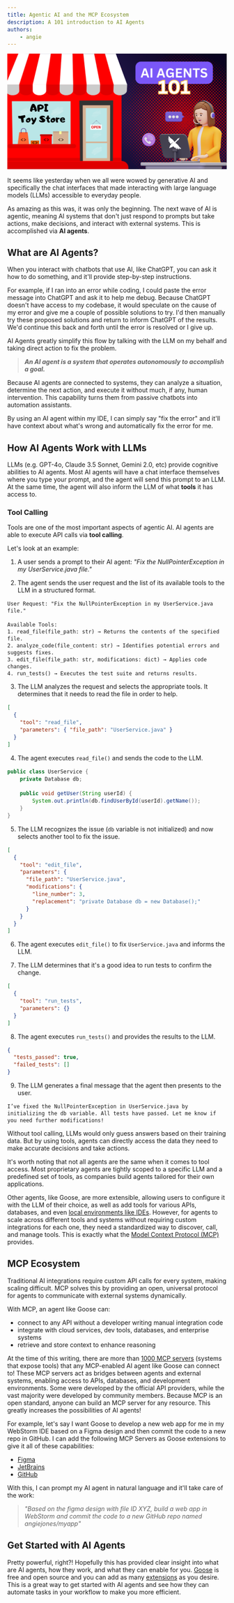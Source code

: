 ```yaml
---
title: Agentic AI and the MCP Ecosystem
description: A 101 introduction to AI Agents
authors: 
    - angie
---
```


![blog banner](agentic-ai-with-mcp.png)

It seems like yesterday when we all were wowed by generative AI and specifically the chat interfaces that made interacting with large language models (LLMs) accessible to everyday people.

As amazing as this was, it was only the beginning. The next wave of AI is agentic, meaning AI systems that don't just respond to prompts but take actions, make decisions, and interact with external systems. This is accomplished via **AI agents**.

<!--truncate-->

## What are AI Agents?

When you interact with chatbots that use AI, like ChatGPT, you can ask it how to do something, and it'll provide step-by-step instructions.

For example, if I ran into an error while coding, I could paste the error message into ChatGPT and ask it to help me debug. Because ChatGPT doesn't have access to my codebase, it would speculate on the cause of my error and give me a couple of possible solutions to try. I'd then manually try these proposed solutions and return to inform ChatGPT of the results. We'd continue this back and forth until the error is resolved or I give up.

AI Agents greatly simplify this flow by talking with the LLM on my behalf and taking direct action to fix the problem.

> _**An AI agent is a system that operates autonomously to accomplish a goal.**_

Because AI agents are connected to systems, they can analyze a situation, determine the next action, and execute it without much, if any, human intervention. This capability turns them from passive chatbots into automation assistants.

By using an AI agent within my IDE, I can simply say "fix the error" and it'll have context about what's wrong and automatically fix the error for me.

## How AI Agents Work with LLMs

LLMs (e.g. GPT-4o, Claude 3.5 Sonnet, Gemini 2.0, etc) provide cognitive abilities to AI agents. Most AI agents will have a chat interface themselves where you type your prompt, and the agent will send this prompt to an LLM. At the same time, the agent will also inform the LLM of what **tools** it has access to.

### Tool Calling

Tools are one of the most important aspects of agentic AI. AI agents are able to execute API calls via **tool calling**.

Let's look at an example:

1. A user sends a prompt to their AI agent: _"Fix the NullPointerException in my UserService.java file."_

2. The agent sends the user request and the list of its available tools to the LLM in a structured format.
```
User Request: "Fix the NullPointerException in my UserService.java file."

Available Tools:
1. read_file(file_path: str) → Returns the contents of the specified file.
2. analyze_code(file_content: str) → Identifies potential errors and suggests fixes.
3. edit_file(file_path: str, modifications: dict) → Applies code changes.
4. run_tests() → Executes the test suite and returns results.
```

3. The LLM analyzes the request and selects the appropriate tools. It determines that it needs to read the file in order to help.
```json
[
  {
    "tool": "read_file",
    "parameters": { "file_path": "UserService.java" }
  }
]
```

4. The agent executes `read_file()` and sends the code to the LLM.
```java
public class UserService {
    private Database db;

    public void getUser(String userId) {
        System.out.println(db.findUserById(userId).getName());
    }
}
```

5. The LLM recognizes the issue (`db` variable is not initialized) and now selects another tool to fix the issue.
```json
[
  {
    "tool": "edit_file",
    "parameters": {
      "file_path": "UserService.java",
      "modifications": {
        "line_number": 3,
        "replacement": "private Database db = new Database();"
      }
    }
  }
]
```

6. The agent executes `edit_file()` to fix `UserService.java` and informs the LLM.

7. The LLM determines that it's a good idea to run tests to confirm the change.
```json
[
  {
    "tool": "run_tests",
    "parameters": {}
  }
]
```

8. The agent executes `run_tests()` and provides the results to the LLM.
```json
{
  "tests_passed": true,
  "failed_tests": []
}
```

9. The LLM generates a final message that the agent then presents to the user.
```
I’ve fixed the NullPointerException in UserService.java by initializing the db variable. All tests have passed. Let me know if you need further modifications!
```

Without tool calling, LLMs would only guess answers based on their training data. But by using tools, agents can directly access the data they need to make accurate decisions and take actions.

It's worth noting that not all agents are the same when it comes to tool access. Most proprietary agents are tightly scoped to a specific LLM and a predefined set of tools, as companies build agents tailored for their own applications.

Other agents, like Goose, are more extensible, allowing users to configure it with the LLM of their choice, as well as add tools for various APIs, databases, and even [local environments like IDEs](/docs/tutorials/jetbrains-mcp). However, for agents to scale across different tools and systems without requiring custom integrations for each one, they need a standardized way to discover, call, and manage tools. This is exactly what the [Model Context Protocol (MCP)](https://modelcontextprotocol.io/introduction) provides.

## MCP Ecosystem

Traditional AI integrations require custom API calls for every system, making scaling difficult. MCP solves this by providing an open, universal protocol for agents to communicate with external systems dynamically.

With MCP, an agent like Goose can:

* connect to any API without a developer writing manual integration code
* integrate with cloud services, dev tools, databases, and enterprise systems
* retrieve and store context to enhance reasoning

At the time of this writing, there are more than [1000 MCP servers](https://www.pulsemcp.com/servers) (systems that expose tools) that any MCP-enabled AI agent like Goose can connect to! These MCP servers act as bridges between agents and external systems, enabling access to APIs, databases, and development environments. Some were developed by the official API providers, while the vast majority were developed by community members. Because MCP is an open standard, anyone can build an MCP server for any resource. This greatly increases the possibilities of AI agents!

For example, let's say I want Goose to develop a new web app for me in my WebStorm IDE based on a Figma design and then commit the code to a new repo in GitHub. I can add the following MCP Servers as Goose extensions to give it all of these capabilities:

* [Figma](/docs/tutorials/figma-mcp)
* [JetBrains](/docs/tutorials/jetbrains-mcp)
* [GitHub](/docs/tutorials/github-mcp)

With this, I can prompt my AI agent in natural language and it'll take care of the work:

> _"Based on the figma design with file ID XYZ, build a web app in WebStorm and commit the code to a new GitHub repo named angiejones/myapp"_

## Get Started with AI Agents
Pretty powerful, right?! Hopefully this has provided clear insight into what are AI agents, how they work, and what they can enable for you. [Goose](/docs/getting-started/installation) is free and open source and you can add as many [extensions](/docs/getting-started/using-extensions#adding-extensions) as you desire. This is a great way to get started with AI agents and see how they can automate tasks in your workflow to make you more efficient.


<head>
  <meta property="og:title" content="Agentic AI and the MCP Ecosystem" />
  <meta property="og:type" content="article" />
  <meta property="og:url" content="https://block.github.io/goose/blog/2025/02/17/agentic-ai-mcp" />
  <meta property="og:description" content="A 101 introduction to AI Agents" />
  <meta property="og:image" content="https://block.github.io/goose/assets/images/agentic-ai-with-mcp-1e3050cc8d8ae7a620440e871ad9f0d2.png" />
  <meta name="twitter:card" content="summary_large_image" />
  <meta property="twitter:domain" content="block.github.io/goose" />
  <meta name="twitter:title" content="Agentic AI and the MCP Ecosystem" />
  <meta name="twitter:description" content="A 101 introduction to AI Agents" />
  <meta name="twitter:image" content="https://block.github.io/goose/assets/images/agentic-ai-with-mcp-1e3050cc8d8ae7a620440e871ad9f0d2.png" />
</head>


